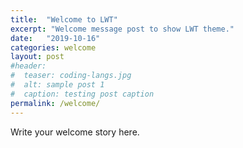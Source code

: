 ```yaml
---
title:  "Welcome to LWT"
excerpt: "Welcome message post to show LWT theme."
date:   "2019-10-16"
categories: welcome
layout: post
#header:
#  teaser: coding-langs.jpg
#  alt: sample post 1
#  caption: testing post caption
permalink: /welcome/
---
```


Write your welcome story here.
